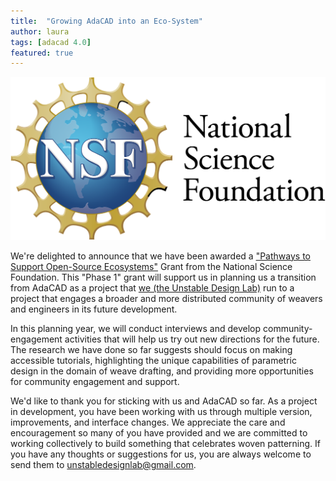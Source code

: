 ```yaml
---
title:  "Growing AdaCAD into an Eco-System"
author: laura
tags: [adacad 4.0]
featured: true
---
```


![POSE Program Banner](./img/nsfLogo.png)

We're delighted to announce that we have been awarded a ["Pathways to Support Open-Source Ecosystems"](https://www.nsf.gov/awardsearch/showAward?AWD_ID=2346150&HistoricalAwards=false) Grant from the National Science Foundation. This "Phase 1" grant will support us in planning us a transition from AdaCAD as a project that [we (the Unstable Design Lab)](https://unstable.design) run to a project that engages a broader and more distributed community of weavers and engineers in its future development. 

In this planning year, we will conduct interviews and develop community-engagement activities that will help us try out new directions for the future. The research we have done so far suggests should focus on making accessible tutorials, highlighting the unique capabilities of parametric design in the domain of weave drafting, and providing more opportunities for community engagement and support.

We'd like to thank you for sticking with us and AdaCAD so far. As a project in development, you have been working with us through multiple version, improvements, and interface changes. We appreciate the care and encouragement so many of you have provided and we are committed to working collectively to build something that celebrates woven patterning. If you have any thoughts or suggestions for us, you are always welcome to send them to unstabledesignlab@gmail.com. 






